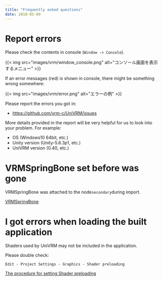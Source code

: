 ```yaml
---
title: "Frequently asked questions"
date: 2018-05-09
---
```


# Report errors

Please check the contents in console (``Window -> Console``).

{{< img src="images/vrm/window_console.png" alt="コンソール画面を表示するメニュー" >}}

If an error messages (red) is shown in console, there might be something wrong somewhere:

{{< img src="images/vrm/error.png" alt="エラーの例" >}}

Please report the errors you got in:

* https://github.com/vrm-c/UniVRM/issues

More details provided in the report will be very helpful for us to look into your problem. For example:

* OS (Windows10 64bit, etc.)
* Unity version (Unity-5.6.3p1, etc.)
* UniVRM version (0.40, etc.)

# VRMSpringBone set before was gone
VRMSpringBone was attached to the node```secondary```during import.

[VRMSpringBone](../components/univrm_secondary/#the-node-attached-by-spring-bones)

# I got errors when loading the built application 
Shaders used by UniVRM may not be included in the application.

Please double check:

```Edit - Project Settings - Graphics - Shader preloading```

[The procedure for setting Shader preloading](../univrm_install/#shader-preloading-setting)